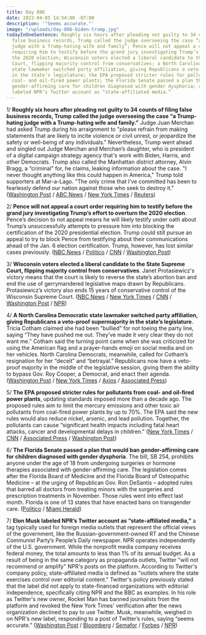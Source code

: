 ```yaml
---
title: Day 806
date: 2023-04-05 14:54:00 -07:00
description: '"Seems accurate."'
image: "/uploads/day-806-biden-trump.jpg"
todayInOneSentence: Roughly six hours after pleading not guilty to 34 counts of filing
  false business records, Trump called the judge overseeing the case “a Trump-hating
  judge with a Trump-hating wife and family”; Pence will not appeal a court order
  requiring him to testify before the grand jury investigating Trump’s effort to overturn
  the 2020 election; Wisconsin voters elected a liberal candidate to the State Supreme
  Court, flipping majority control from conservatives; a North Carolina Democratic
  state lawmaker switched party affiliation, giving Republicans a veto-proof supermajority
  in the state’s legislature; the EPA proposed stricter rules for pollutants from
  coal- and oil-fired power plants; the Florida Senate passed a plan that would ban
  gender-affirming care for children diagnosed with gender dysphoria; and Elon Musk
  labeled NPR’s Twitter account as “state-affiliated media.”
---
```


1/ **Roughly six hours after pleading not guilty to 34 counts of filing false business records, Trump called the judge overseeing the case “a Trump-hating judge with a Trump-hating wife and family.”** Judge Juan Merchan had asked Trump during his arraignment to "please refrain from making statements that are likely to incite violence or civil unrest, or jeopardize the safety or well-being of any individuals." Nevertheless, Trump went ahead and singled out Judge Merchan and Merchan’s daughter, who is president of a digital campaign strategy agency that's work with Biden, Harris, and other Democrats. Trump also called the Manhattan district attorney, Alvin Bragg, a “criminal” for, he claims, leaking information about the case.  "I never thought anything like this could happen in America," Trump told supporters at Mar-a-Lago. "The only crime that I've committed has been to fearlessly defend our nation against those who seek to destroy it." ([Washington Post](https://www.washingtonpost.com/politics/2023/04/04/trump-arraignment-speech-2024-campaign/) / [ABC News](https://abcnews.go.com/Politics/trump-calls-charges-insult-country-post-arraignment-remarks/story?id=98346885) / [New York Times](https://www.nytimes.com/2023/04/04/us/politics/trump-speech-arraignment-mar-a-lago.html) / [Reuters](https://www.reuters.com/world/us/hours-after-arraignment-trump-claims-election-interference-2023-04-05/))

2/ **Pence will not appeal a court order requiring him to testify before the grand jury investigating Trump’s effort to overturn the 2020 election**. Pence’s decision to not appeal means he will likely testify under oath about Trump’s unsuccessfully attempts to pressure him into blocking the certification of the 2020 presidential election. Trump could still pursue an appeal to try to block Pence from testifying about their communications ahead of the Jan. 6 election certification. Trump, however, has lost similar cases previously. ([NBC News](https://www.nbcnews.com/politics/justice-department/pence-will-not-fight-order-testify-special-counsel-grand-jury-rcna77948) / [Politico](https://www.politico.com/news/2023/04/05/pence-testimony-jan-6-appeal-00090634) / [CNN](https://www.cnn.com/2023/04/05/politics/mike-pence/index.html) / [Washington Post](https://www.washingtonpost.com/nation/2023/04/05/pence-testify-jan6/))

3/ **Wisconsin voters elected a liberal candidate to the State Supreme Court, flipping majority control from conservatives**. Janet Protasiewicz's victory means that the court is likely to reverse the state’s abortion ban and end the use of gerrymandered legislative maps drawn by Republicans. Protasiewicz’s victory also ends 15 years of conservative control of the Wisconsin Supreme Court. ([NBC News](https://www.nbcnews.com/politics/elections/wisconsin-supreme-court-election-liberals-win-majority-rcna77190) / [New York Times](https://www.nytimes.com/2023/04/04/us/politics/wisconsin-supreme-court-protasiewicz.html) / [CNN](https://www.cnn.com/2023/04/04/politics/wisconsin-election-supreme-court-results/index.html) / [Washington Post](https://www.washingtonpost.com/politics/2023/04/04/wisconsin-supreme-court-election-abortion/) / [NPR](https://www.npr.org/2023/04/04/1167815077/wisconsin-supreme-court-election-results-abortion-voting-protasiewicz-kelly))

4/ **A North Carolina Democratic state lawmaker switched party affiliation, giving Republicans a veto-proof supermajority in the state’s legislature**. Tricia Cotham claimed she had been “bullied” for not toeing the party line, saying “They have pushed me out. They’ve made it very clear they do not want me.” Cotham said the turning point came when she was criticized for using the American flag and a prayer-hands emoji on social media and on her vehicles. North Carolina Democrats, meanwhile, called for Cotham’s resignation for her “deceit” and “betrayal.” Republicans now have a veto-proof majority in the middle of the legislative session, giving them the ability to bypass Gov. Roy Cooper, a Democrat, and enact their agenda. ([Washington Post](https://www.washingtonpost.com/politics/2023/04/04/north-carolina-tricia-cotham/) / [New York Times](https://www.nytimes.com/2023/04/05/us/politics/tricia-cotham-north-carolina.html) / [Axios](https://www.axios.com/local/raleigh/2023/04/04/nc-democrat-flip-republican-legislative-supermajority) / [Associated Press](https://apnews.com/article/north-carolina-party-switch-republican-01af019aa58fd44f0e2110c32a48c4c0))

5/ **The EPA proposed stricter rules for pollutants from coal- and oil-fired power plants**, updating standards imposed more than a decade ago. The proposed rules aim to limit the mercury emissions and other toxic air pollutants from coal-fired power plants by up to 70%. The EPA said the new rules would also reduce nickel, arsenic, and lead pollution. Together, the pollutants can cause “significant health impacts including fatal heart attacks, cancer and developmental delays in children.” ([New York Times](https://www.nytimes.com/2023/04/05/climate/epa-mercury-coal-plants.html) / [CNN](https://www.cnn.com/2023/04/05/politics/epa-mercury-power-plant-rules-climate/) / [Associated Press](https://apnews.com/article/mercury-coal-epa-power-plant-health-9fc882da610ff750a91b7ac50ca33bd6) / [Washington Post](https://www.washingtonpost.com/climate-environment/2023/04/05/biden-epa-coal-plants-mercury/))

6/ **The Florida Senate passed a plan that would ban gender-affirming care for children diagnosed with gender dysphoria**. The bill, SB 254, prohibits anyone under the age of 18 from undergoing surgeries or hormone therapies associated with gender-affirming care. The legislation comes after the Florida Board of Medicine and the Florida Board of Osteopathic Medicine – at the urging of Republican Gov. Ron DeSantis – adopted rules that barred all doctors from treating minors with the surgeries and prescription treatments in November. Those rules went into effect last month. Florida is one of 13 states that have enacted bans on transgender care. ([Politico](https://www.politico.com/news/2023/04/04/florida-senate-ban-transgender-treatments-kids-00090481) / [Miami Herald](https://www.miamiherald.com/news/health-care/article273974120.html))

7/ **Elon Musk labeled NPR’s Twitter account as “state-affiliated media,”** a tag typically used for foreign media outlets that represent the official views of the government, like the Russian-government-owned RT and the Chinese Communist Party’s People’s Daily newspaper. NPR operates independently of the U.S. government. While the nonprofit media company receives federal money, the total amounts to less than 1% of its annual budget. As a result of being in the same category as propaganda outlets, Twitter "will not recommend or amplify" NPR's posts on the platform. According to Twitter's company policy, state-affiliated media is defined as "outlets where the state exercises control over editorial content." Twitter's policy previously stated that the label did not apply to state-financed organizations with editorial independence, specifically citing NPR and the BBC as examples. In his role as Twitter's new owner, Rocket Man has banned journalists from the platform and revoked the New York Times' verification after the news organization declined to pay to use Twitter. Musk, meanwhile, weighed in on NPR's new label, responding to a post of Twitter’s rules, saying “seems accurate.” ([Washington Post](https://www.washingtonpost.com/media/2023/04/05/twitter-npr-state-affiliated-musk-media/) / [Bloomberg](https://www.bloomberg.com/news/articles/2023-04-05/twitter-labels-npr-as-state-affiliated-media-in-policy-change?sref=MIBMEEoj) / [Semafor](https://www.semafor.com/article/04/05/2023/npr-responds-to-twitter-state-affiliated-media-label) / [Forbes](https://www.forbes.com/sites/mattnovak/2023/04/05/twitter-adds-state-affiliated-media-label-to-npr-account-putting-it-on-par-with-russia-today/?sh=4b32c61f635c) / [NPR](https://www.npr.org/2023/04/05/1168158549/twitter-npr-state-affiliated-media))